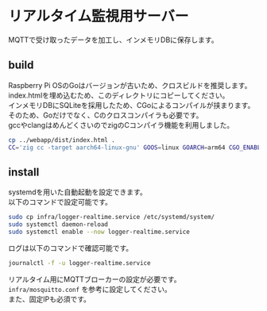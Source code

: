 # リアルタイム監視用サーバー

MQTTで受け取ったデータを加工し、インメモリDBに保存します。

## build

Raspberry Pi OSのGoはバージョンが古いため、クロスビルドを推奨します。  
index.htmlを埋め込むため、このディレクトリにコピーしてください。  
インメモリDBにSQLiteを採用したため、CGoによるコンパイルが挟まります。  
そのため、Goだけでなく、Cのクロスコンパイラも必要です。  
gccやclangはめんどくさいのでzigのCコンパイラ機能を利用しました。

```sh
cp ../webapp/dist/index.html .
CC='zig cc -target aarch64-linux-gnu' GOOS=linux GOARCH=arm64 CGO_ENABLED=1 go build
```

## install

systemdを用いた自動起動を設定できます。  
以下のコマンドで設定可能です。

```sh
sudo cp infra/logger-realtime.service /etc/systemd/system/
sudo systemctl daemon-reload
sudo systemctl enable --now logger-realtime.service
```

ログは以下のコマンドで確認可能です。

```sh
journalctl -f -u logger-realtime.service
```

リアルタイム用にMQTTブローカーの設定が必要です。  
`infra/mosquitto.conf` を参考に設定してください。  
また、固定IPも必須です。

